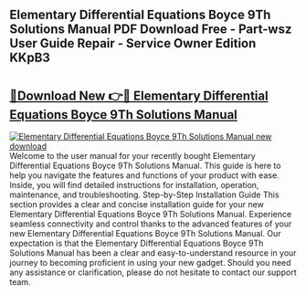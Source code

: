 ## Elementary Differential Equations Boyce 9Th Solutions Manual PDF Download Free - Part-wsz User Guide Repair - Service Owner Edition KKpB3

# <h2><a href="http://bc71436.oget.top/?id=Elementary+Differential+Equations+Boyce+9Th+Solutions+Manual">🔗Download New 👉🔴 Elementary Differential Equations Boyce 9Th Solutions Manual</a></h2>

[![Elementary Differential Equations Boyce 9Th Solutions Manual new download](https://i.imgur.com/5g1atiW.png)](http://bc71436.oget.top/?id=Elementary+Differential+Equations+Boyce+9Th+Solutions+Manual)
Welcome to the user manual for your recently bought Elementary Differential Equations Boyce 9Th Solutions Manual. This guide is here to help you navigate the features and functions of your product with ease. Inside, you will find detailed instructions for installation, operation, maintenance, and troubleshooting. Step-by-Step Installation Guide This section provides a clear and concise installation guide for your new Elementary Differential Equations Boyce 9Th Solutions Manual. Experience seamless connectivity and control thanks to the advanced features of your new Elementary Differential Equations Boyce 9Th Solutions Manual. Our expectation is that the Elementary Differential Equations Boyce 9Th Solutions Manual has been a clear and easy-to-understand resource in your journey to becoming proficient in using your new gadget. Should you need any assistance or clarification, please do not hesitate to contact our support team.

